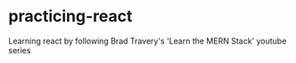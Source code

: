 # practicing-react
Learning react by following Brad Travery's 'Learn the MERN Stack' youtube series
